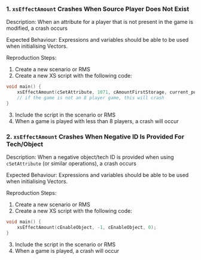 ### 1. `xsEffectAmount` Crashes When Source Player Does Not Exist

Description: When an attribute for a player that is not present in the game is modified, a crash occurs

Expected Behaviour: Expressions and variables should be able to be used when initialising Vectors.

Reproduction Steps:

1. Create a new scenario or RMS
2. Create a new XS script with the following code:
```cpp
void main() {
    xsEffectAmount(cSetAttribute, 1071, cAmountFirstStorage, current_pop - 250, 8);
    // if the game is not an 8 player game, this will crash
}
```
3. Include the script in the scenario or RMS
4. When a game is played with less than 8 players, a crash will occur

### 2. `xsEffectAmount` Crashes When Negative ID Is Provided For Tech/Object

Description: When a negative object/tech ID is provided when using `cSetAttribute` (or similar operations), a crash occurs

Expected Behaviour: Expressions and variables should be able to be used when initialising Vectors.

Reproduction Steps:

1. Create a new scenario or RMS
2. Create a new XS script with the following code:
```cpp
void main() {
    xsEffectAmount(cEnableObject, -1, cEnableObject, 0);
}
```
3. Include the script in the scenario or RMS
4. When a game is played, a crash will occur

